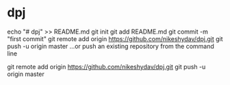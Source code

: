 # dpj

echo "# dpj" >> README.md
git init
git add README.md
git commit -m "first commit"
git remote add origin https://github.com/nikeshydav/dpj.git
git push -u origin master
…or push an existing repository from the command line


git remote add origin https://github.com/nikeshydav/dpj.git
git push -u origin master